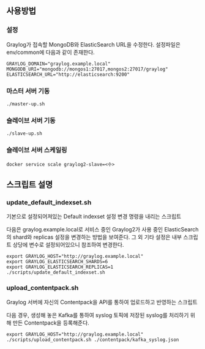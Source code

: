 
## 사용방법
### 설정
Graylog가 접속할 MongoDB와 ElasticSearch URL을 수정한다.
설정파일은 env/common에 다음과 같이 존재한다.

```
GRAYLOG_DOMAIN="graylog.example.local"
MONGODB_URI="mongodb://mongos1:27017,mongos2:27017/graylog"
ELASTICSEARCH_URL="http://elasticsearch:9200"
```

### 마스터 서버 기동
```
./master-up.sh
```

### 슬레이브 서버 기동
```
./slave-up.sh
```

### 슬레이브 서버 스케일링
```
docker service scale graylog2-slave=<수>
```

## 스크립트 설명
### update_default_indexset.sh
기본으로 설정되어져있는 Default indexset 설정 변경 명령을 내리는 스크립트

다음은 graylog.example.local로 서비스 중인 Graylog2가 사용 중인 ElasticSearch의 shard와 replicas 설정을 변경하는 방법을 보여준다.
그 외 기타 설정은 내부 스크립트 상당에 변수로 설정되어있으니 참조하여 변경한다.
```
export GRAYLOG_HOST="http://graylog.example.local"  
export GRAYLOG_ELASTICSEARCH_SHARDS=6 
export GRAYLOG_ELASTICSEARCH_REPLICAS=1 
./scripts/update_default_indexset.sh
```
### upload_contentpack.sh
Graylog 서버에 자신의 Contentpack을 API를 통하여 업로드하고 반영하는 스크립트

다음 경우, 생성해 놓은 Kafka를 통하여 syslog 토픽에 저장된 syslog를 처리하기 위해 만든 Contentpack을 등록해준다.
```
export GRAYLOG_HOST="http://graylog.example.local"  
./scripts/upload_contentpack.sh ./contentpack/kafka_syslog.json
```
